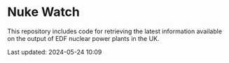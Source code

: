 # Nuke Watch

This repository includes code for retrieving the latest information available on the output of EDF nuclear power plants in the UK.

Last updated: 2024-05-24 10:09